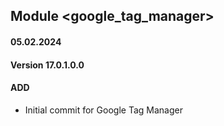 ## Module <google_tag_manager>

#### 05.02.2024
#### Version 17.0.1.0.0
#### ADD
- Initial commit for Google Tag Manager